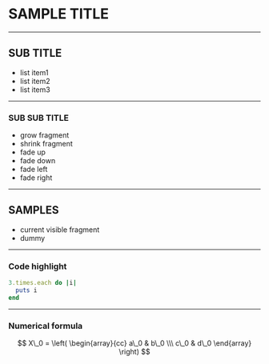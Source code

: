 # SAMPLE TITLE

----------

## SUB TITLE

- list item1<!-- .element: class="fragment" -->
- list item2<!-- .element: class="fragment" -->
- list item3<!-- .element: class="fragment" -->

---

### SUB SUB TITLE

- grow fragment<!-- .element: class="fragment grow" -->
- shrink fragment<!-- .element: class="fragment shrink" -->
- fade up<!-- .element: class="fragment fade-up" -->
- fade down<!-- .element: class="fragment fade-down" -->
- fade left<!-- .element: class="fragment fade-left" -->
- fade right<!-- .element: class="fragment fade-right" -->

----------

## SAMPLES

- current visible fragment<!-- .element: class="fragment current-visible" -->
- dummy<!-- .element: class="fragment" -->

---

### Code highlight
```ruby
3.times.each do |i|
  puts i
end
```

---

### Numerical formula

$$
X\_0 = \left(
    \begin{array}{cc}
        a\_0 & b\_0 \\\
        c\_0 & d\_0
    \end{array}
\right)
$$


